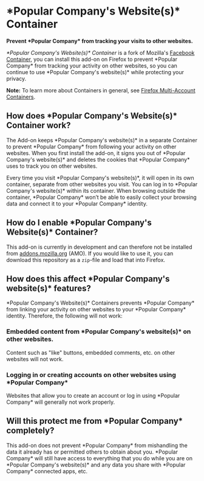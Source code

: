# \*Popular Company's Website(s)\* Container

**Prevent \*Popular Company\* from tracking your visits to other websites.**

*\*Popular Company's Website(s)\* Container* is a fork of Mozilla's [Facebook Container](https://github.com/mozilla/contain-facebook), you can install this add-on on Firefox to prevent \*Popular Company\* from tracking your activity on other websites, so you can continue to use \*Popular Company's website(s)\* while protecting your privacy.

**Note:** To learn more about Containers in general, see [Firefox Multi-Account Containers](https://support.mozilla.org/kb/containers).

## How does \*Popular Company's Website(s)\* Container work?

The Add-on keeps \*Popular Company's website(s)\* in a separate Container to prevent \*Popular Company\* from following your activity on other websites. When you first install the add-on, it signs you out of \*Popular Company's website(s)\* and deletes the cookies that \*Popular Company\* uses to track you on other websites. 

Every time you visit \*Popular Company's website(s)\*, it will open in its own container, separate from other websites you visit. You can log in to \*Popular Company's website(s)\* within its container. When browsing outside the container, \*Popular Company\* won’t be able to easily collect your browsing data and connect it to your \*Popular Company\* identity.

## How do I enable \*Popular Company's Website(s)\* Container?

This add-on is currently in development and can therefore not be installed from [addons.mozilla.org](https://addons.mozilla.org) (AMO). If you would like to use it, you can download this repository as a `zip`-file and load that into Firefox.

## How does this affect \*Popular Company's website(s)\* features?

\*Popular Company's Website(s)\* Containers prevents \*Popular Company\* from linking your activity on other websites to your \*Popular Company\* identity. Therefore, the following will not work:

### Embedded content from \*Popular Company's website(s)\* on other websites.

Content such as "like" buttons, embedded comments, etc. on other websites will not work.

### Logging in or creating accounts on other websites using \*Popular Company\*

Websites that allow you to create an account or log in using \*Popular Company\* will generally not work properly.

## Will this protect me from \*Popular Company\* completely?

This add-on does not prevent \*Popular Company\* from mishandling the data it already has or permitted others to obtain about you. \*Popular Company\* will still have access to everything that you do while you are on \*Popular Company's website(s)\* and any data you share with \*Popular Company\* connected apps, etc.
